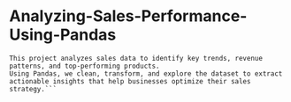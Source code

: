 # Analyzing-Sales-Performance-Using-Pandas

```📌 Project Overview
This project analyzes sales data to identify key trends, revenue patterns, and top-performing products.
Using Pandas, we clean, transform, and explore the dataset to extract actionable insights that help businesses optimize their sales strategy.```
